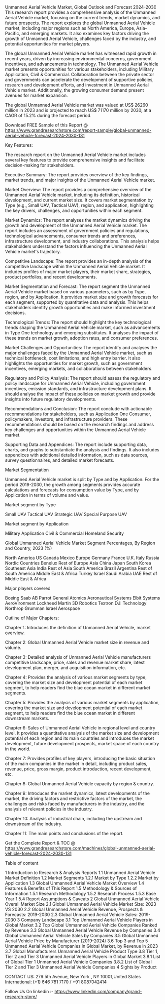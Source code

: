 Unmanned Aerial Vehicle Market, Global Outlook and Forecast 2024-2030
This research report provides a comprehensive analysis of the Unmanned Aerial Vehicle market, focusing on the current trends, market dynamics, and future prospects. The report explores the global Unmanned Aerial Vehicle market, including major regions such as North America, Europe, Asia-Pacific, and emerging markets. It also examines key factors driving the growth of Unmanned Aerial Vehicle, challenges faced by the industry, and potential opportunities for market players.

The global Unmanned Aerial Vehicle market has witnessed rapid growth in recent years, driven by increasing environmental concerns, government incentives, and advancements in technology. The Unmanned Aerial Vehicle market presents opportunities for various stakeholders, including Military Application, Civil & Commercial. Collaboration between the private sector and governments can accelerate the development of supportive policies, research and development efforts, and investment in Unmanned Aerial Vehicle market. Additionally, the growing consumer demand present avenues for market expansion.

The global Unmanned Aerial Vehicle market was valued at US$ 26260 million in 2023 and is projected to reach US$ 71170 million by 2030, at a CAGR of 15.2% during the forecast period.

Download FREE Sample of this Report @ https://www.grandresearchstore.com/report-sample/global-unmanned-aerial-vehicle-forecast-2024-2030-131


Key Features:

The research report on the Unmanned Aerial Vehicle market includes several key features to provide comprehensive insights and facilitate decision-making for stakeholders.

Executive Summary: The report provides overview of the key findings, market trends, and major insights of the Unmanned Aerial Vehicle market.

Market Overview: The report provides a comprehensive overview of the Unmanned Aerial Vehicle market, including its definition, historical development, and current market size. It covers market segmentation by Type (e.g., Small UAV, Tactical UAV), region, and application, highlighting the key drivers, challenges, and opportunities within each segment.

Market Dynamics: The report analyses the market dynamics driving the growth and development of the Unmanned Aerial Vehicle market. The report includes an assessment of government policies and regulations, technological advancements, consumer trends and preferences, infrastructure development, and industry collaborations. This analysis helps stakeholders understand the factors influencing the Unmanned Aerial Vehicle market's trajectory.

Competitive Landscape: The report provides an in-depth analysis of the competitive landscape within the Unmanned Aerial Vehicle market. It includes profiles of major market players, their market share, strategies, product portfolios, and recent developments.

Market Segmentation and Forecast: The report segment the Unmanned Aerial Vehicle market based on various parameters, such as by Type, region, and by Application. It provides market size and growth forecasts for each segment, supported by quantitative data and analysis. This helps stakeholders identify growth opportunities and make informed investment decisions.

Technological Trends: The report should highlight the key technological trends shaping the Unmanned Aerial Vehicle market, such as advancements in Type One technology and emerging substitutes. It analyses the impact of these trends on market growth, adoption rates, and consumer preferences.

Market Challenges and Opportunities: The report identify and analyses the major challenges faced by the Unmanned Aerial Vehicle market, such as technical bottleneck, cost limitations, and high entry barrier. It also highlights the opportunities for market growth, such as government incentives, emerging markets, and collaborations between stakeholders.

Regulatory and Policy Analysis: The report should assess the regulatory and policy landscape for Unmanned Aerial Vehicle, including government incentives, emission standards, and infrastructure development plans. It should analyse the impact of these policies on market growth and provide insights into future regulatory developments.

Recommendations and Conclusion: The report conclude with actionable recommendations for stakeholders, such as Application One Consumer, policymakers, investors, and infrastructure providers. These recommendations should be based on the research findings and address key challenges and opportunities within the Unmanned Aerial Vehicle market.

Supporting Data and Appendices: The report include supporting data, charts, and graphs to substantiate the analysis and findings. It also includes appendices with additional detailed information, such as data sources, survey questionnaires, and detailed market forecasts.

Market Segmentation

Unmanned Aerial Vehicle market is split by Type and by Application. For the period 2019-2030, the growth among segments provides accurate calculations and forecasts for consumption value by Type, and by Application in terms of volume and value.



Market segment by Type



Small UAV
Tactical UAV
Strategic UAV
Special Purpose UAV


Market segment by Application



Military Application
Civil & Commercial
Homeland Security


Global Unmanned Aerial Vehicle Market Segment Percentages, By Region and Country, 2023 (%)



North America
US
Canada
Mexico
Europe
Germany
France
U.K.
Italy
Russia
Nordic Countries
Benelux
Rest of Europe
Asia
China
Japan
South Korea
Southeast Asia
India
Rest of Asia
South America
Brazil
Argentina
Rest of South America
Middle East & Africa
Turkey
Israel
Saudi Arabia
UAE
Rest of Middle East & Africa


Major players covered



Boeing
Saab AB
Parrot
General Atomics Aeronautical Systems
Elbit Systems
AeroVironment
Lockheed Martin
3D Robotics
Textron
DJI Technology
Northrop Grumman
Israel Aerospace


Outline of Major Chapters:

Chapter 1: Introduces the definition of Unmanned Aerial Vehicle, market overview.

Chapter 2: Global Unmanned Aerial Vehicle market size in revenue and volume.

Chapter 3: Detailed analysis of Unmanned Aerial Vehicle manufacturers competitive landscape, price, sales and revenue market share, latest development plan, merger, and acquisition information, etc.

Chapter 4: Provides the analysis of various market segments by type, covering the market size and development potential of each market segment, to help readers find the blue ocean market in different market segments.

Chapter 5: Provides the analysis of various market segments by application, covering the market size and development potential of each market segment, to help readers find the blue ocean market in different downstream markets.

Chapter 6: Sales of Unmanned Aerial Vehicle in regional level and country level. It provides a quantitative analysis of the market size and development potential of each region and its main countries and introduces the market development, future development prospects, market space of each country in the world.

Chapter 7: Provides profiles of key players, introducing the basic situation of the main companies in the market in detail, including product sales, revenue, price, gross margin, product introduction, recent development, etc.

Chapter 8: Global Unmanned Aerial Vehicle capacity by region & country.

Chapter 9: Introduces the market dynamics, latest developments of the market, the driving factors and restrictive factors of the market, the challenges and risks faced by manufacturers in the industry, and the analysis of relevant policies in the industry.

Chapter 10: Analysis of industrial chain, including the upstream and downstream of the industry.

Chapter 11: The main points and conclusions of the report.

Get the Complete Report & TOC @ https://www.grandresearchstore.com/machines/global-unmanned-aerial-vehicle-forecast-2024-2030-131

Table of content

1 Introduction to Research & Analysis Reports
1.1 Unmanned Aerial Vehicle Market Definition
1.2 Market Segments
1.2.1 Market by Type
1.2.2 Market by Application
1.3 Global Unmanned Aerial Vehicle Market Overview
1.4 Features & Benefits of This Report
1.5 Methodology & Sources of Information
1.5.1 Research Methodology
1.5.2 Research Process
1.5.3 Base Year
1.5.4 Report Assumptions & Caveats
2 Global Unmanned Aerial Vehicle Overall Market Size
2.1 Global Unmanned Aerial Vehicle Market Size: 2023 VS 2030
2.2 Global Unmanned Aerial Vehicle Revenue, Prospects & Forecasts: 2019-2030
2.3 Global Unmanned Aerial Vehicle Sales: 2019-2030
3 Company Landscape
3.1 Top Unmanned Aerial Vehicle Players in Global Market
3.2 Top Global Unmanned Aerial Vehicle Companies Ranked by Revenue
3.3 Global Unmanned Aerial Vehicle Revenue by Companies
3.4 Global Unmanned Aerial Vehicle Sales by Companies
3.5 Global Unmanned Aerial Vehicle Price by Manufacturer (2019-2024)
3.6 Top 3 and Top 5 Unmanned Aerial Vehicle Companies in Global Market, by Revenue in 2023
3.7 Global Manufacturers Unmanned Aerial Vehicle Product Type
3.8 Tier 1, Tier 2 and Tier 3 Unmanned Aerial Vehicle Players in Global Market
3.8.1 List of Global Tier 1 Unmanned Aerial Vehicle Companies
3.8.2 List of Global Tier 2 and Tier 3 Unmanned Aerial Vehicle Companies
4 Sights by Product

CONTACT US:
276 5th Avenue, New York , NY 10001,United States
International: (+1) 646 781 7170 / +91 8087042414

Follow Us On linkedin :- https://www.linkedin.com/company/grand-research-store/
